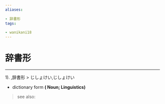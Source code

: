 ```yaml
---
aliases:
    
- 辞書形
tags:
    
- wanikani18
---
```


# 辞書形
---
1).
,辞書形 > じしょけい,じしょけい

- dictionary form
**( Noun; Linguistics)**
> see also: 
            